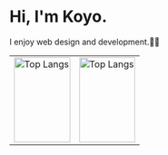 # Hi, I'm Koyo.
I enjoy web design and development.👨‍💻

<table>
<tr>
<td>
<img alt="Top Langs" height="150px" width="100%" src="https://github-readme-stats.vercel.app/api/top-langs/?username=koyo-code&layout=compact&show_icons=true" />
</td>
<td>
<img alt="Top Langs" height="150px" width="100%" src="https://skillicons.dev/icons?i=ts,nodejs,threejs,react,nextjs,astro,vite,jest,laravel,tailwind&perline=4" />
</td>
</tr>
</table>
